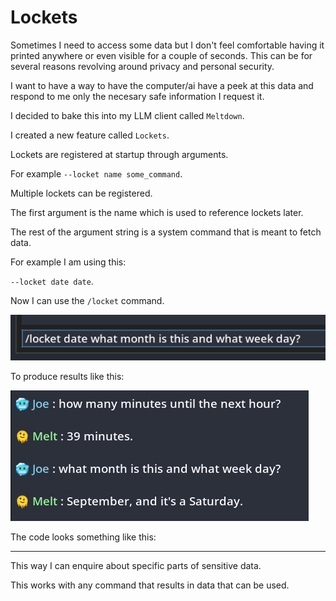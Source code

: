 # Lockets

Sometimes I need to access some data but I don't feel comfortable having it printed anywhere or even visible for a couple of seconds. This can be for several reasons revolving around privacy and personal security.

I want to have a way to have the computer/ai have a peek at this data and respond to me only the necesary safe information I request it.

I decided to bake this into my LLM client called `Meltdown`.

I created a new feature called `Lockets`.

Lockets are registered at startup through arguments.

For example `--locket name some_command`.

Multiple lockets can be registered.

The first argument is the name which is used to reference lockets later.

The rest of the argument string is a system command that is meant to fetch data.

For example I am using this:

`--locket date date`.

Now I can use the `/locket` command.

![](img/lockets/prompt.png)

To produce results like this:

![](img/lockets/output.png)

The code looks something like this:

[](img/lockets/code.png)

---

This way I can enquire about specific parts of sensitive data.

This works with any command that results in data that can be used.